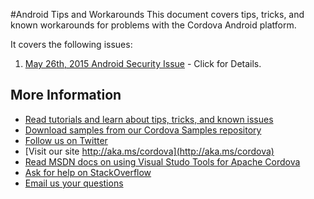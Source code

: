 #Android Tips and Workarounds
This document covers tips, tricks, and known workarounds for problems with the Cordova Android platform.

It covers the following issues:

1. [May 26th, 2015 Android Security Issue](./security-05-26-2015) - Click for Details.

	
## More Information
* [Read tutorials and learn about tips, tricks, and known issues](../../Readme.md)
* [Download samples from our Cordova Samples repository](http://github.com/Microsoft/cordova-samples)
* [Follow us on Twitter](https://twitter.com/VSCordovaTools)
* [Visit our site http://aka.ms/cordova](http://aka.ms/cordova)
* [Read MSDN docs on using Visual Studo Tools for Apache Cordova](http://go.microsoft.com/fwlink/?LinkID=533794)
* [Ask for help on StackOverflow](http://stackoverflow.com/questions/tagged/visual-studio-cordova)
* [Email us your questions](mailto:/vscordovatools@microsoft.com)

